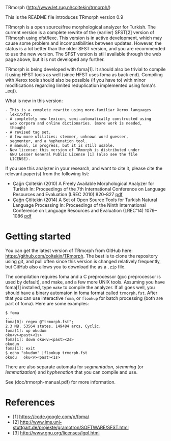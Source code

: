 TRmorph (http://www.let.rug.nl/coltekin/trmorph/)

This is the README file introduces TRmorph version 0.9

TRmorph is a open source/free morphological analyzer for Turkish. The
current version is a complete rewrite of the (earlier) SFST[2] version
of TRmorph using xfst/lexc. This version is in active development,
which may cause some problem and incompatibilities between updates.
However, the status is a lot better than the older SFST version, and
you are recommended to use the new version.  The SFST version is still
available through the web page above, but it is not developed any
further.

TRmorph is being developed with foma[1]. It should also be trivial to
compile it using HFST tools as well (since HFST uses foma as back
end). Compiling with Xerox tools should also be possible (if you have
to) with minor modifications regarding limited reduplication
implemented using foma's _eq().

What is new in this version:
    
    - This is a complete rewrite using more-familiar Xerox languages 
      lexc/xfst.
    - A completely new lexicon, semi-automatically constructed using
      web corpora and online dictionaries. (more work is needed,
      though)
    - A revised tag set.
    - A few more utilities: stemmer, unknown word guesser,
      segmenter, and a hyphenation tool.
    - A manual, in progress, but it is still usable.
    - New license: this version of TRmorph is distributed under 
      GNU Lesser General Public License [1] (also see the file
      LICENSE).

If you use this analyzer in your research, and want to cite it, please
cite the relevant paper(s) from the following list:

* Çağrı Çöltekin (2010) A Freely Available Morphological Analyzer for Turkish In: Proceedings of the 7th International Conference on Language Resources and Evaluation (LREC 2010) 820–827 [pdf](http://coltekin.net/cagri/papers/coltekin2010lrec.pdf)
* Çağrı Çöltekin (2014) A Set of Open Source Tools for Turkish Natural Language Processing In: Proceedings of the Ninth International Conference on Language Resources and Evaluation (LREC'14) 1079–1086 [pdf](http://coltekin.net/cagri/papers/coltekin2014lrec.pdf)

# Getting started

You can get the latest version of TRmorph from GitHub here:
https://github.com/coltekin/TRmorph. The best is to clone the
repository using git, and pull often since this version is
changed relatively frequently, but GitHub also allows you to download
the as a `.zip` file.

The compilation requires foma and a C preprocessor (gcc preprocessor
is used by default), and make, and a few more UNIX tools. Assuming you
have foma[1] installed, type `make` to compile the analyzer. If all
goes well, you should have a binary automaton in foma format called
`trmorph.fst`. After that you can use interactive `foma`, or `flookup`
for batch processing (both are part of foma). Here are some examples:

    $ foma
    ...
    foma[0]: regex @"trmorph.fst";
    2.3 MB. 53564 states, 149484 arcs, Cyclic.
    foma[1]: up okudum
    oku<v><past><1s>
    foma[1]: down oku<v><past><2s>
    okudun
    foma[1]: exit
    $ echo "okudum" |flookup trmorph.fst 
    okudu   oku<v><past><1s>

There are also separate automata for _segmentation_,
_stemming_ (or _lemmatization_) and _hyphenation_ that you can compile
and use. 

See (doc/trmorph-manual.pdf) for more information.

# References

- [1] https://code.google.com/p/foma/
- [2] http://www.ims.uni-stuttgart.de/projekte/gramotron/SOFTWARE/SFST.html
- [3] http://www.gnu.org/licenses/lgpl.html
